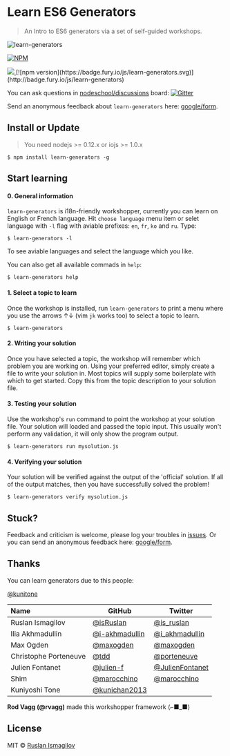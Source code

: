Learn ES6 Generators
================

>An Intro to ES6 generators via a set of self-guided workshops.

![learn-generators](https://raw.githubusercontent.com/isRuslan/learn-generators/master/learn-generators.jpg)

[![NPM](https://nodei.co/npm/learn-generators.png)](https://nodei.co/npm/learn-generators/)

<a href="https://twitter.com/intent/tweet?hashtags=nodeschool&via=isRuslan&original_referer=https://github.com/&text=Learn+ES6+Generators+with&tw_p=tweetbutton&url=https://github.com/isRuslan/learn-generators" target="_blank">
  <img src="http://jpillora.com/github-twitter-button/img/tweet.png"></img>
</a> [![npm version](https://badge.fury.io/js/learn-generators.svg)](http://badge.fury.io/js/learn-generators)

You can ask questions in [nodeschool/discussions](https://github.com/nodeschool/discussions) board:   [![Gitter](https://badges.gitter.im/Join%20Chat.svg)](https://gitter.im/nodeschool/discussions?utm_source=badge&utm_medium=badge&utm_campaign=pr-badge)

Send an anonymous feedback about `learn-generators` here: <a href="https://docs.google.com/forms/d/1f_9BvE7Z61dRRg1uKslgNJMQ1AmeO_uTExC-QltBbKY" target="_blank">google/form</a>.

## Install or Update

>You need nodejs >= 0.12.x or iojs >= 1.0.x

```
$ npm install learn-generators -g
```

## Start learning

#### 0. General information

`learn-generators` is i18n-friendly workshopper, currently you can learn on English or French language.
Hit `choose language` menu item or selet language with `-l` flag with aviable prefixes: `en`, `fr`, `ko` and `ru`. Type:

```
$ learn-generators -l
```

To see aviable languages and select the language which you like.

You can also get all available commads in `help`:

```
$ learn-generators help
```

#### 1. Select a topic to learn

Once the workshop is installed, run `learn-generators` to print a menu
where you use the arrows ↑↓ (vim `jk` works too) to select a topic to learn.

```
$ learn-generators
```

#### 2. Writing your solution

Once you have selected a topic, the workshop will remember which problem you are working on. 
Using your preferred editor, simply create a file to write your solution in. Most topics will
supply some boilerplate with which to get started. Copy this from the topic description to your
solution file.

#### 3. Testing your solution

Use the workshop's `run` command to point the workshop at your solution file. Your solution will loaded 
and passed the topic input. This usually won't perform any validation, it will only show the program output.

```
$ learn-generators run mysolution.js
```

#### 4. Verifying your solution

Your solution will be verified against the output of the 'official' solution. 
If all of the output matches, then you have successfully solved the problem!

```
$ learn-generators verify mysolution.js
```

## Stuck?

Feedback and criticism is welcome, please log your troubles in [issues](https://github.com/isRuslan/learn-generators/issues).
Or you can send an anonymous feedback here: <a href="https://docs.google.com/forms/d/1f_9BvE7Z61dRRg1uKslgNJMQ1AmeO_uTExC-QltBbKY" target="_blank">google/form</a>.


## Thanks

You can learn generators due to this people:

<table>
<thead>
<tr><th align="left">Name</th><th>GitHub</th><th>Twitter</th></tr>
</thead>
<tbody>
<tr><td align="left">Ruslan Ismagilov</td><td><a href="https://github.com/isRuslan">@isRuslan</a></td><td><a href="http://twitter.com/is_ruslan">@is_ruslan</a></td></tr>
<tr><td align="left">Ilia Akhmadullin</td><td><a href="https://github.com/i-akhmadullin">@i-akhmadullin</a></td><td><a href="http://twitter.com/i_akhmadullin">@i_akhmadullin</a></td></tr>
<tr><td align="left">Max Ogden</td><td><a href="https://github.com/maxogden">@maxogden</a></td><td><a href="http://twitter.com/maxogden">@maxogden</a></td></tr>
<tr><td align="left">Christophe Porteneuve</td><td><a href="https://github.com/tdd">@tdd</a></td><td><a href="http://twitter.com/porteneuve">@porteneuve</a></td></tr>
<tr><td align="left">Julien Fontanet</td><td><a href="https://github.com/julien-f">@julien-f</a></td><td><a href="http://twitter.com/JulienFontanet">@JulienFontanet</a></td></tr>
<tr><td align="left">Shim</td><td><a href="https://github.com/marocchino">@marocchino</a></td><td><a href="http://twitter.com/marocchino">@marocchino</a></td></tr>
<tr><td align="left">Kuniyoshi Tone</td><td><a href="https://github.com/kunichan2013">@kunichan2013</a></td><a href="http://twitter.com/kunitone">@kunitone</a><td></td></tr>
</tbody>
</table>

**Rod Vagg (@rvagg)** made this workshopper framework (⌐■_■)


## License
MIT © [Ruslan Ismagilov](https://github.com/isRuslan)
